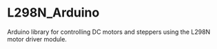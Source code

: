 # L298N_Arduino

Arduino library for controlling DC motors and steppers using the L298N motor driver module.
